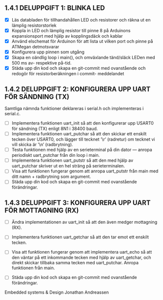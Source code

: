 ## 1.4.1 DELUPPGIFT 1: BLINKA LED
- [x] Läs databladen för tillhandahållen LED och resistorer och räkna ut en lämplig resistorstorlek
- [x] Koppla in LED och lämplig resistor till pinne 8 på Arduinons expansionsport med hjälp av
    kopplingsdäck och kablar
- [x] Använd elschemat för Arduinon för att lista ut vilken port och pinne på ATMegan detmotsvarar
- [x] Konfigurera upp pinnen som utgång
- [x] Skapa en oändlig loop i main(), och omväxlande tänd/släck LEDen med 500 ms av- respektive
    på-tid.
- [x] Städa upp din kod och skapa en git-commit med ovanstående och redogör för resistorberäkningen i
commit- meddelandet

## 1.4.2 DELUPPGIFT 2: KONFIGURERA UPP UART FÖR SÄNDNING (TX)
Samtliga nämnda funktioner deklareras i serial.h och implementeras i serial.c.
- [ ] Implementera funktionen uart_init så att den konfigurerar upp USART0 för sändning (TX) enligt 8N1 i 38400 baud.
- [ ] Implementera funktionen uart_putchar så att den skickar ett enskilt tecken över USART0, och lägger till tecknet ’\r’     (radretur) om tecknet vi vill skicka är ’\n’ (radbrytning).
- [ ] Testa funktionen med hjälp av en serieterminal på din dator — anropa periodiskt uart_putchar från din loop i main.
- [ ] Implementera funktionen uart_putstr så att den med hjälp av uart_putchar skriver ut en hel sträng på serieterminalen.
- [ ] Visa att funktionen fungerar genom att anropa uart_putstr från main med ditt namn + radbrytning som argument.
- [ ] Städa upp din kod och skapa en git-commit med ovanstående förändringar.

## 1.4.3 DELUPPGIFT 3: KONFIGURERA UPP UART FÖR MOTTAGNING (RX)
- [ ] Ändra implementationen av uart_init så att den även medger mottagning (RX).
- [ ] Implementera funktionen uart_getchar så att den tar emot ett enskilt tecken.
- [ ] Visa att funktionen fungerar genom att implementera uart_echo så att den väntar på ett inkommande tecken med hjälp av uart_getchar,
   och direkt skickar tillbaka samma tecken med uart_putchar. Anropa funktionen från main.
- [ ] Städa upp din kod och skapa en git-commit med ovanstående förändringar.



Embedded systems &amp; Design Jonathan Andreassen

